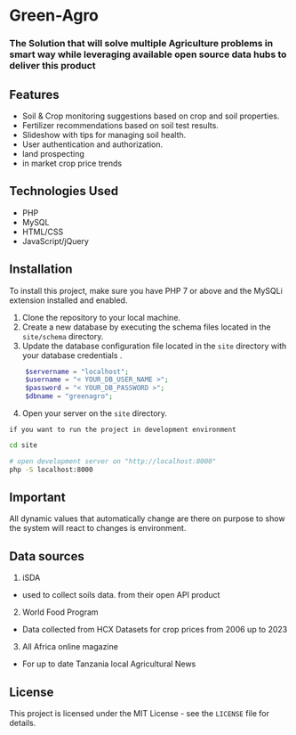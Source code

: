 # Green-Agro
### The Solution that will solve multiple Agriculture problems in  smart way while leveraging available open source data hubs to deliver this product 


## Features

- Soil & Crop monitoring suggestions based on crop and soil properties.
- Fertilizer recommendations based on soil test results.
- Slideshow with tips for managing soil health.
- User authentication and authorization.
- land prospecting
- in market crop price trends


## Technologies Used
- PHP
- MySQL
- HTML/CSS
- JavaScript/jQuery


## Installation

To install this project, make sure you have PHP 7 or above and the MySQLi extension installed and enabled. 

1. Clone the repository to your local machine.
2. Create a new database by executing the schema files located in the `site/schema` directory.
3. Update the database configuration file located in the `site` directory with your database credentials .
```php
    $servername = "localhost";
    $username = "< YOUR_DB_USER_NAME >";
    $password = "< YOUR_DB_PASSWORD >";
    $dbname = "greenagro";
```
4. Open your server on the `site` directory.
``` 
if you want to run the project in development environment 
```
```bash
cd site
```
```bash
# open development server on "http://localhost:8000"
php -S localhost:8000
```

## Important
All dynamic values that automatically change are there on purpose to show the system will react to changes is environment.

## Data sources
1. iSDA 
- used to collect soils data. from their open API product

2. World Food Program
- Data collected from HCX Datasets for crop prices from 2006 up to 2023

3. All Africa online magazine
- For up to date Tanzania local Agricultural News

## License

This project is licensed under the MIT License - see the `LICENSE` file for details.
